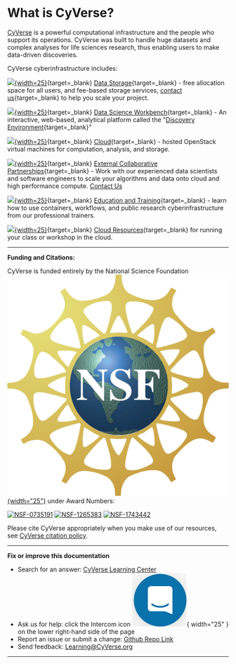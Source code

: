 # What is CyVerse?

[CyVerse](https://cyverse.org) is a powerful computational infrastructure and the people who support its operations. CyVerse was built to handle huge datasets and complex analyses for life sciences research, thus enabling users to make data-driven discoveries.

CyVerse cyberinfrastructure includes:

[de]: assets/de/logos/deIcon.svg
[data]: assets/de/menu_items/dataIcon.svg
[atmo]: assets/atmosphere/cacao-04.png
[ball]: assets/de/logos/cyverse_ball_2022.png

[![][data]{width=25}](https://cyverse.org/data-store){target=_blank} [Data Storage](https://cyverse.org/data-store){target=_blank} - free allocation space for all users, and fee-based storage services, [contact us](https://user.cyverse.org/requests/2){target=_blank} to help you scale your project.

[![][de]{width=25}](https://user.cyverse.org/services/2){target=_blank} [Data Science Workbench](https://user.cyverse.org/services/2){target=_blank}  - An interactive, web-based, analytical platform called the "[Discovery Environment](https://de.cyverse.org){target=_blank}"

[![][atmo]{width=25}](https://user.cyverse.org/services/1){target=_blank} [Cloud](https://user.cyverse.org/services/1){target=_blank} - hosted OpenStack virtual machines for computation, analysis, and storage.

[![][ball]{width=25}](https://cyverse.org/ecp){target=_blank} [External Collaborative Partnerships](https://cyverse.org/ecp){target=_blank} - Work with our experienced data scientists and software engineers to scale your algorithms and data onto cloud and high performance compute. [Contact Us](https://user.cyverse.org/requests/3)

[![][ball]{width=25}](https://cyverse.org/teach){target=_blank} [Education and Training](https://cyverse.org/teach){target=_blank} - learn how to use containers, workflows, and public research cyberinfrastructure from our professional trainers.

[![][ball]{width=25}](https://user.cyverse.org/requests/8){target=_blank} [Cloud Resources](https://user.cyverse.org/requests/8){target=_blank} for running your class or workshop in the cloud.

-----------------------------------------------------------------------

**Funding and Citations:**

CyVerse is funded entirely by the National Science Foundation [![NSF](assets/nsf.png){width="25"}](https://nsf.gov) under Award Numbers:

[![NSF-0735191](https://img.shields.io/badge/NSF-0735191-blue.svg)](https://www.nsf.gov/awardsearch/showAward?AWD_ID=0735191)  [![NSF-1265383](https://img.shields.io/badge/NSF-1265383-blue.svg)](https://www.nsf.gov/awardsearch/showAward?AWD_ID=1265383)  [![NSF-1743442](https://img.shields.io/badge/NSF-1743442-blue.svg)](https://www.nsf.gov/awardsearch/showAward?AWD_ID=1743442)

Please cite CyVerse appropriately when you make use of our resources, see [CyVerse citation policy](https://cyverse.org/policies/cite-cyverse).

-----------------------------------------------------------------------

**Fix or improve this documentation**

  - Search for an answer:
     [CyVerse Learning Center](https://learning.cyverse.org)
  - Ask us for help:
    click the Intercom icon ![Intercom](assets/intercom.png){ width="25" } on the lower right-hand side of the page
  - Report an issue or submit a change:
    [Github Repo Link](https://github.com/cyverse-learning-materials/)
  - Send feedback: <Learning@CyVerse.org>
  
------------------------------------------------------------------------
